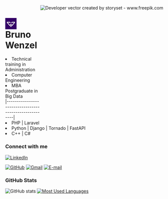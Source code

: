 
<img align="right" alt="Developer vector created by storyset - www.freepik.com" height="380" src="https://user-images.githubusercontent.com/97471199/230774187-e482399b-492c-4c17-a831-0314bf90526e.png">

<h1>
    <a href="https://brunowenzel07.github.io/">
     <img align="center" alt="Logo BW7 TECH" width="36px" src="https://raw.githubusercontent.com/brunowenzel07/brunowenzel07.github.io/main/Logo400x400.png"></a>
    <span>Bruno Wenzel</span>
</h1>

<p align="justify">
    <li>Technical training in Administration</li>
    <li>Computer Engineering</li>
    <li>MBA Postgraduate in Big Data</li>
    |------------------------------------------------------|
    <li>PHP | Laravel</li>
    <li>Python | Django | Tornado | FastAPI</li>
    <li>C++ | C#</li>
</p>
<!--
[![Preview](https://img.shields.io/badge/Portfolio-000?style=for-the-badge&logo=github&logoColor=FF00F6)](https://brunowenzel07.github.io/)
[![GitHub Page](https://img.shields.io/badge/elidianaandrade.github.io-67136f?style=for-the-badge)](https://brunowenzel07.github.io/)
-->

### Connect with me

[![LinkedIn](https://img.shields.io/badge/-LinkedIn-000?style=for-the-badge&logo=linkedin&logoColor=FF00F6&color:FFF)](https://www.linkedin.com/in/brunowenzel07/)
<!--[![WhatsApp](https://img.shields.io/badge/WhatsApp-25D366?logo=whatsapp&logoColor=fff&style=for-the-badge)](https://wa.me/5512981003607)-->
[![GitHub](https://img.shields.io/badge/GitHub-100000?style=for-the-badge&logo=github&logoColor=white&color=purple)](https://github.com/brunowenzel07)
[![Gmail](https://img.shields.io/badge/Gmail-333333?style=for-the-badge&logo=gmail&logoColor=red&color=black)](mailto:bw7.tech@gmail.com)
[![E-mail](https://img.shields.io/badge/-Email-000?style=for-the-badge&logo=microsoft-outlook&logoColor=007BFF)](mailto:bruno.wenzel@hotmail.com)


### GitHub Stats

![GitHub stats](https://github-readme-stats-git-masterrstaa-rickstaa.vercel.app/api?username=elidianaandrade&hide_title=true&show_icons=true&include_all_commits=false&count_private=true&line_height=25&hide=issues&bg_color=000&title_color=FF00F6&text_color=FFF&border_radius=3&border_color=36123c&icon_color=FF00F6&theme=jolly)
[![Most Used Languages](https://github-readme-stats-git-masterrstaa-rickstaa.vercel.app/api/top-langs/?username=brunowenzel07&line_height=10&card_width=290&layout=compact&hide_title=false&count_private=true&langs_count=5&show_icons=true&title_color=FF00F6&hide=html,css,scss&bg_color=000&text_color=8B8B8B&border_radius=3&border_color=561760&count_private=true)](https://github.com/elidianaandrade/github-readme-stats)

